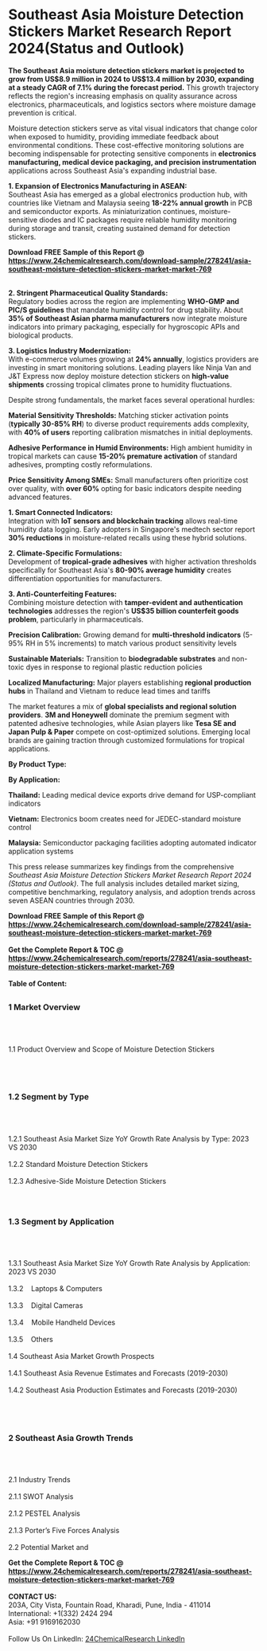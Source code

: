 <h1>Southeast Asia Moisture Detection Stickers Market Research Report 2024(Status and Outlook)</h1><p><strong>The Southeast Asia moisture detection stickers market is projected to grow from <strong>US$8.9 million in 2024 to US$13.4 million by 2030</strong>, expanding at a steady <strong>CAGR of 7.1%</strong> during the forecast period.</strong> This growth trajectory reflects the region's increasing emphasis on quality assurance across electronics, pharmaceuticals, and logistics sectors where moisture damage prevention is critical.</p><p>Moisture detection stickers serve as vital visual indicators that change color when exposed to humidity, providing immediate feedback about environmental conditions. These cost-effective monitoring solutions are becoming indispensable for protecting sensitive components in <strong>electronics manufacturing, medical device packaging, and precision instrumentation</strong> applications across Southeast Asia's expanding industrial base.</p><p><strong>1. Expansion of Electronics Manufacturing in ASEAN:</strong><br>
Southeast Asia has emerged as a global electronics production hub, with countries like Vietnam and Malaysia seeing <strong>18-22% annual growth</strong> in PCB and semiconductor exports. As miniaturization continues, moisture-sensitive diodes and IC packages require reliable humidity monitoring during storage and transit, creating sustained demand for detection stickers.</p><div><b>Download FREE Sample of this Report @ 
            <a href="https://www.24chemicalresearch.com/download-sample/278241/asia-southeast-moisture-detection-stickers-market-market-769">
            https://www.24chemicalresearch.com/download-sample/278241/asia-southeast-moisture-detection-stickers-market-market-769</a></b></div><br><p><strong>2. Stringent Pharmaceutical Quality Standards:</strong><br>
Regulatory bodies across the region are implementing <strong>WHO-GMP and PIC/S guidelines</strong> that mandate humidity control for drug stability. About <strong>35% of Southeast Asian pharma manufacturers</strong> now integrate moisture indicators into primary packaging, especially for hygroscopic APIs and biological products.</p><p><strong>3. Logistics Industry Modernization:</strong><br>
With e-commerce volumes growing at <strong>24% annually</strong>, logistics providers are investing in smart monitoring solutions. Leading players like Ninja Van and J&amp;T Express now deploy moisture detection stickers on <strong>high-value shipments</strong> crossing tropical climates prone to humidity fluctuations.</p><p>Despite strong fundamentals, the market faces several operational hurdles:</p><p><strong>Material Sensitivity Thresholds:</strong> Matching sticker activation points (<strong>typically 30-85% RH</strong>) to diverse product requirements adds complexity, with <strong>40% of users</strong> reporting calibration mismatches in initial deployments.</p><p><strong>Adhesive Performance in Humid Environments:</strong> High ambient humidity in tropical markets can cause <strong>15-20% premature activation</strong> of standard adhesives, prompting costly reformulations.</p><p><strong>Price Sensitivity Among SMEs:</strong> Small manufacturers often prioritize cost over quality, with <strong>over 60%</strong> opting for basic indicators despite needing advanced features.</p><p><strong>1. Smart Connected Indicators:</strong><br>
Integration with <strong>IoT sensors and blockchain tracking</strong> allows real-time humidity data logging. Early adopters in Singapore's medtech sector report <strong>30% reductions</strong> in moisture-related recalls using these hybrid solutions.</p><p><strong>2. Climate-Specific Formulations:</strong><br>
Development of <strong>tropical-grade adhesives</strong> with higher activation thresholds specifically for Southeast Asia's <strong>80-90% average humidity</strong> creates differentiation opportunities for manufacturers.</p><p><strong>3. Anti-Counterfeiting Features:</strong><br>
Combining moisture detection with <strong>tamper-evident and authentication technologies</strong> addresses the region's <strong>US$35 billion counterfeit goods problem</strong>, particularly in pharmaceuticals.</p><p><strong>Precision Calibration:</strong> Growing demand for <strong>multi-threshold indicators</strong> (5-95% RH in 5% increments) to match various product sensitivity levels</p><p><strong>Sustainable Materials:</strong> Transition to <strong>biodegradable substrates</strong> and non-toxic dyes in response to regional plastic reduction policies</p><p><strong>Localized Manufacturing:</strong> Major players establishing <strong>regional production hubs</strong> in Thailand and Vietnam to reduce lead times and tariffs</p><p>The market features a mix of <strong>global specialists and regional solution providers</strong>. <strong>3M and Honeywell</strong> dominate the premium segment with patented adhesive technologies, while Asian players like <strong>Tesa SE and Japan Pulp &amp; Paper</strong> compete on cost-optimized solutions. Emerging local brands are gaining traction through customized formulations for tropical applications.</p><p><strong>By Product Type:</strong></p><p><strong>By Application:</strong></p><p><strong>Thailand:</strong> Leading medical device exports drive demand for USP-compliant indicators</p><p><strong>Vietnam:</strong> Electronics boom creates need for JEDEC-standard moisture control</p><p><strong>Malaysia:</strong> Semiconductor packaging facilities adopting automated indicator application systems</p><p>This press release summarizes key findings from the comprehensive <em>Southeast Asia Moisture Detection Stickers Market Research Report 2024 (Status and Outlook)</em>. The full analysis includes detailed market sizing, competitive benchmarking, regulatory analysis, and adoption trends across seven ASEAN countries through 2030.</p><div><b>Download FREE Sample of this Report @ 
            <a href="https://www.24chemicalresearch.com/download-sample/278241/asia-southeast-moisture-detection-stickers-market-market-769">
            https://www.24chemicalresearch.com/download-sample/278241/asia-southeast-moisture-detection-stickers-market-market-769</a></b></div><br><div><b>Get the Complete Report & TOC @ 
            <a href="https://www.24chemicalresearch.com/reports/278241/asia-southeast-moisture-detection-stickers-market-market-769">
            https://www.24chemicalresearch.com/reports/278241/asia-southeast-moisture-detection-stickers-market-market-769</a></b></div><br>
            <b>Table of Content:</b><p><h2><span style="font-size:16px"><strong>1 Market Overview&nbsp;&nbsp; &nbsp;</strong></span></h2><br />
<br />
<p>1.1 Product Overview and Scope of Moisture Detection Stickers&nbsp;</p><br />
<br />
<h2><strong><span style="font-size:16px">1.2 Segment by Type&nbsp;&nbsp; &nbsp;</span></strong></h2><br />
<br />
<p>1.2.1 Southeast Asia Market Size YoY Growth Rate Analysis by Type: 2023 VS 2030&nbsp;&nbsp; &nbsp;<br /><br />
1.2.2 Standard Moisture Detection Stickers&nbsp;&nbsp; &nbsp;<br /><br />
1.2.3 Adhesive-Side Moisture Detection Stickers<br /><br />
<br />
<h2><span style="font-size:16px"><strong>1.3 Segment by Application&nbsp;&nbsp;</strong></span></h2><br />
<br />
<p>1.3.1 Southeast Asia Market Size YoY Growth Rate Analysis by Application: 2023 VS 2030&nbsp;&nbsp; &nbsp;<br /><br />
1.3.2&nbsp;&nbsp; &nbsp;Laptops & Computers<br /><br />
1.3.3&nbsp;&nbsp; &nbsp;Digital Cameras<br /><br />
1.3.4&nbsp;&nbsp; &nbsp;Mobile Handheld Devices<br /><br />
1.3.5&nbsp;&nbsp; &nbsp;Others<br /><br />
1.4 Southeast Asia Market Growth Prospects&nbsp;&nbsp; &nbsp;<br /><br />
1.4.1 Southeast Asia Revenue Estimates and Forecasts (2019-2030)&nbsp;&nbsp; &nbsp;<br /><br />
1.4.2 Southeast Asia Production Estimates and Forecasts (2019-2030)&nbsp;&nbsp;</p><br />
<br />
<h2><span style="font-size:16px"><strong>2 Southeast Asia Growth Trends&nbsp;&nbsp; &nbsp;</strong></span></h2><br />
<br />
<p>2.1 Industry Trends&nbsp;&nbsp; &nbsp;<br /><br />
2.1.1 SWOT Analysis&nbsp;&nbsp; &nbsp;<br /><br />
2.1.2 PESTEL Analysis&nbsp;&nbsp; &nbsp;<br /><br />
2.1.3 Porter&rsquo;s Five Forces Analysis&nbsp;&nbsp; &nbsp;<br /><br />
2.2 Potential Market and</p><div><b>Get the Complete Report & TOC @ 
            <a href="https://www.24chemicalresearch.com/reports/278241/asia-southeast-moisture-detection-stickers-market-market-769">
            https://www.24chemicalresearch.com/reports/278241/asia-southeast-moisture-detection-stickers-market-market-769</a></b></div><br><b>CONTACT US:</b><br>
            203A, City Vista, Fountain Road, Kharadi, Pune, India - 411014<br>
            International: +1(332) 2424 294<br>
            Asia: +91 9169162030 <br><br>
            Follow Us On LinkedIn: <a href="https://www.linkedin.com/company/24chemicalresearch/">24ChemicalResearch LinkedIn</a>